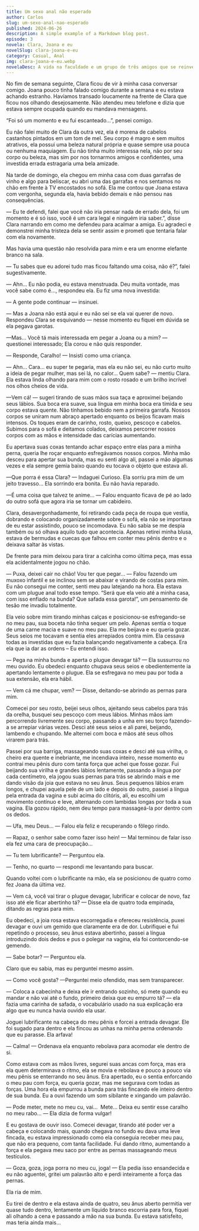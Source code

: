 ```yaml
---
title: Um sexo anal não esperado
author: Carlos
slug: um-sexo-anal-nao-esperado
published: 2024-06-26
description: A simple example of a Markdown blog post.
episode: 3
novela: Clara, Joana e eu
novelSlug: clara-joana-e-eu
category: Casual, Anal
img: clara-joana-e-eu.webp
novelaDesc: A vida na faculdade e um grupo de três amigos que se reinventaram em um trisal fantástico
---
```


No fim de semana seguinte, Clara ficou de vir à minha casa conversar comigo. Joana pouco tinha falado comigo durante a semana e eu estava achando estranho. Havíamos transado loucamente na frente de Clara que ficou nos olhando desejosamente. Não atendeu meu telefone e dizia que estava sempre ocupada quando eu mandava mensagens.

“Foi só um momento e eu fui escanteado…”, pensei comigo.

Eu não falei muito de Clara da outra vez, ela é morena de cabelos castanhos pintados em um tom de mel. Seu corpo é magro e sem muitos atrativos, ela possui uma beleza natural própria e quase sempre usa pouca ou nenhuma maquiagem. Eu não tinha muito interessa nela, não por seu corpo ou beleza, mas sim por nos tornarmos amigos e confidentes, uma investida errada estragaria uma bela amizade.

Na tarde de domingo, ela chegou em minha casa com duas garrafas de vinho e algo para beliscar, eu abri uma das garrafas e nos sentamos no chão em frente à TV encostados no sofá. Ela me contou que Joana estava com vergonha, segunda ela, havia bebido demais e não pensou nas consequências.

— Eu te defendi, falei que você não iria pensar nada de errado dela, foi um momento e é só isso, você é um cara legal e ninguém iria saber.”, disse Clara narrando em como me defendeu para acalmar a amiga. Eu agradeci e demonstrei minha tristeza dela se sentir assim e prometi que tentaria falar com ela novamente.

Mas havia uma questão não resolvida para mim e era um enorme elefante branco na sala.

— Tu sabes que eu adorei tudo mas ficou faltando uma coisa, não é?”, falei sugestivamente.

— Ahn… Eu não podia, eu estava menstruada. Deu muita vontade, mas você sabe como é…, respondeu ela. Eu fiz uma nova investida:

— A gente pode continuar — insinuei.

— Mas a Joana não está aqui e eu não sei se ela vai querer de novo. Respondeu Clara se esquivando — nesse momento eu fiquei em dúvida se ela pegava garotas.

—Mas… Você tá mais interessada em pegar a Joana ou a mim? — questionei interessado; Ela corou e não quis responder.

— Responde, Caralho! — Insisti como uma criança.

— Ahn… Cara… eu super te pegaria, mas ela eu não sei, eu não curto muito a ideia de pegar mulher, mas sei lá, no calor… Quem sabe? — mentiu Clara. Ela estava linda olhando para mim com o rosto rosado e um brilho incrível nos olhos cheios de vida.

—Vem cá! — sugeri tirando de suas mãos sua taça e aproximei beijando seus lábios. Sua boca era suave, sua língua em minha boca era tímida e seu corpo estava quente. Não tínhamos bebido nem a primeira garrafa. Nossos corpos se uniram num abraço apertado enquanto os beijos ficavam mais intensos. Os toques eram de carinho, rosto, queixo, pescoço e cabelos. Subimos para o sofá e deitamos colados, deixamos percorrer nossos corpos com as mãos e intensidade das carícias aumentando.

Eu apertava suas coxas tentando achar espaço entre elas para a minha perna, queria lhe roçar enquanto esfregávamos nossos corpos. Minha mão desceu para apertar sua bunda, mas eu senti algo ali, passei a mão algumas vezes e ela sempre gemia baixo quando eu tocava o objeto que estava ali.

—Que porra é essa Clara? — Indaguei Curioso. Ela sorriu pra mim de um jeito travesso… Ela sorrindo era bonita. Eu não havia reparado.

—É uma coisa que talvez te anime… — Falou enquanto ficava de pé ao lado do outro sofá que agora iria se tornar um cabideiro.

Clara, desavergonhadamente, foi retirando cada peça de roupa que vestia, dobrando e colocando organizadamente sobre o sofá, ela não se importava de eu estar assistindo, pouco se incomodava. Eu não sabia se me despia também ou só olhava aquilo tudo que acontecia. Apenas retirei minha blusa, estava de bermudas e cuecas que falhou em conter meu pênis dentro e o deixava saltar às vistas.

De frente para mim deixou para tirar a calcinha como última peça, mas essa ela acidentalmente jogou no chão.

— Puxa, deixei cair no chão! Vou ter que pegar… — Falou fazendo um muxoxo infantil e se inclinou sem se abaixar e virando de costas para mim. Eu não consegui me conter, senti meu pau latejando na hora. Ela estava com um plugue anal todo esse tempo. “Será que ela veio até a minha casa, com isso enfiado na bunda? Que safada essa garota!”, um pensamento de tesão me invadiu totalmente.

Ela veio sobre mim tirando minhas calças e posicionou-se esfregando-se no meu pau, sua boceta não tinha sequer um pelo. Apenas sentia o toque de uma carne macia e suave no meu pau. Ela me beijava e eu queria gozar. Seus seios me tocavam e sentia eles arrepiados contra mim. Ela cessava todas as investidas que eu fazia balançando negativamente a cabeça. Era ela que ia dar as ordens – Eu entendi isso.

— Pega na minha bunda e aperta o plugue devagar tá? — Ela sussurrou no meu ouvido. Eu obedeci enquanto chupava seus seios e obedientemente ia apertando lentamente o plugue. Ela se esfregava no meu pau por toda a sua extensão, ela era hábil.

— Vem cá me chupar, vem? — Disse, deitando-se abrindo as pernas para mim.

Comecei por seu rosto, beijei seus olhos, ajeitando seus cabelos para trás da orelha, busquei seu pescoço com meus lábios. Minhas mãos iam percorrendo livremente seu corpo, passando a unha em seu torço fazendo-a se arrepiar várias vezes. Desci até seus seios e ali parei, beijando, lambendo e chupando. Me alternei com boca e mãos até seus olhos virarem para trás.

Passei por sua barriga, massageando suas coxas e desci até sua virilha, o cheiro era quente e inebriante, me incendiava inteiro, nesse momento eu contraí meu pênis duro com tanta força que achei que fosse gozar. Fui beijando sua virilha e grandes lábios lentamente, passando a língua por cada centímetro, ela jogou suas pernas para trás se abrindo mais e me dando visão da joia que estava no seu ânus. Seus pequenos lábios eram longos, e chupei aquela pele de um lado e depois do outro, passei a língua pela entrada da vagina e subi acima do clitóris, ali, eu escolhi um movimento contínuo e leve, alternando com lambidas longas por toda a sua vagina. Ela gozou rápido, nem deu tempo para massageá-la por dentro com os dedos.

— Ufa, meu Deus… — Falou ela feliz e recuperando o fôlego rindo.

— Rapaz, o senhor sabe como fazer isso hein! — Mal terminou de falar isso ela fez uma cara de preocupação…

— Tu tem lubrificante? — Perguntou ela.

— Tenho, no quarto — respondi me levantando para buscar.

Quando voltei com o lubrificante na mão, ela se posicionou de quatro como fez Joana da última vez.

— Vem cá, você vai tirar o plugue devagar, lubrificar e colocar de novo, faz isso até ele ficar abertinho tá? — Disse ela de quatro toda empinada, ditando as regras para mim.

Eu obedeci, a joia rosa estava escorregadia e ofereceu resistência, puxei devagar e ouvi um gemido que claramente era de dor. Lubrifiquei e fui repetindo o processo, seu ânus estava abertinho, passei a língua introduzindo dois dedos e pus o polegar na vagina, ela foi contorcendo-se gemendo.

— Sabe botar? — Perguntou ela.

Claro que eu sabia, mas eu perguntei mesmo assim.

— Como você gosta? —Perguntei meio ofendido, mas sem transparecer.

— Coloca a cabecinha e deixa ele ir entrando sozinho, só mete quando eu mandar e não vai até o fundo, primeiro deixa que eu empurro tá? — ela fazia uma carinha de safada, o vocabulário usado na sua explicação era algo que eu nunca havia ouvido ela usar.

Joguei lubrificante na cabeça do meu pênis e forcei a entrada devagar. Ele foi sugado para dentro e ela fincou as unhas na minha perna ordenando que eu parasse. Ela arfava!

— Calma! — Ordenava ela enquanto rebolava para acomodar ele dentro de si.

Como estava com as mãos livres, segurei suas ancas com força, mas era ela quem determinava o ritmo, ela se movia e rebolava e pouco a pouco via meu pênis se enterrando no seu ânus. Era apertado, eu o sentia enforcando o meu pau com força, eu queria gozar, mas me segurava com todas as forças. Uma hora ela empurrou a bunda para trás fincando ele inteiro dentro de sua bunda. Eu a ouvi fazendo um som sibilante e xingando um palavrão.

— Pode meter, mete no meu cu, vai…  Mete… Deixa eu sentir esse caralho no meu rabo… — Ela dizia de forma vulgar!

E eu gostava de ouvir isso. Comecei devagar, tirando até poder ver a cabeça e colocando mais, quando chegava no fundo eu dava uma leve fincada, eu estava impressionado como ela conseguia receber meu pau, que não era pequeno, com tanta facilidade. Fui dando ritmo, aumentando a força e ela pegava meu saco por entre as pernas massageando meus testículos.

— Goza, goza, joga porra no meu cu, joga! — Ela pedia isso ensandecida e eu não aguentei, gritei um palavrão alto e perdi inteiramente a força das pernas.

Ela ria de mim.

Eu tirei de dentro e ela estava ainda de quatro, seu ânus aberto permitia ver quase tudo dentro, lentamente um líquido branco escorria para fora, fiquei ali olhando a cena e passando a mão na sua bunda. Eu estava satisfeito, mas teria ainda mais...
